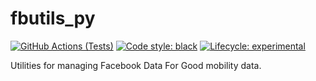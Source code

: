 # fbutils_py
[![GitHub Actions (Tests)](https://github.com/hamishgibbs/fbutils_py/workflows/Tests/badge.svg)](https://github.com/hamishgibbs/fbutils_py)
[![Code style: black](https://img.shields.io/badge/code%20style-black-000000.svg)](https://github.com/psf/black)
[![Lifecycle: experimental](https://img.shields.io/badge/lifecycle-experimental-orange.svg)](https://github.com/hamishgibbs/fbutils_py)

Utilities for managing Facebook Data For Good mobility data.
